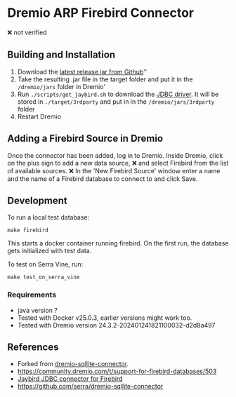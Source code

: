 # Dremio ARP Firebird Connector

❌ not verified

## Building and Installation

1. Download the [latest release jar from Github](https://github.com/serraict/dremio-firebird-connector/releases/)''
2. Take the resulting .jar file in the target folder and put it in the `/dremio/jars` folder in Dremio'
3. Run `./scripts/get_jaybird.sh` to download the [JDBC driver](https://firebirdsql.org/en/jdbc-driver/).
   It will be stored in `./target/3rdparty` and put in in the `/dremio/jars/3rdparty` folder
4. Restart Dremio

## Adding a Firebird Source in Dremio

Once the connector has been added, log in to Dremio.
Inside Dremio, click on the plus sign to add a new data source,
❌ and select Firebird from the list of available sources.
❌ In the 'New Firebird Source' window enter a name and the name of a Firebird database to connect to and click Save.

## Development

To run a local test database:

```shell
make firebird
```

This starts a docker container running firebird.
On the first run, the database gets initialized with test data.

To test on Serra Vine, run:

```shell
make test_on_serra_vine
```

### Requirements

* java version ?
* Tested with Docker v25.0.3, earlier versions might work too.
* Tested with Dremio version 24.3.2-202401241821100032-d2d8a497

## References

* Forked from [dremio-sqllite-connector](https://github.com/dremio-hub/dremio-sqllite-connector).
* <https://community.dremio.com/t/support-for-firebird-databases/503>
* [Jaybird JDBC connector for Firebird](https://firebirdsql.github.io/jaybird-manual/jaybird_manual.html)
* <https://github.com/serra/dremio-sqllite-connector>


